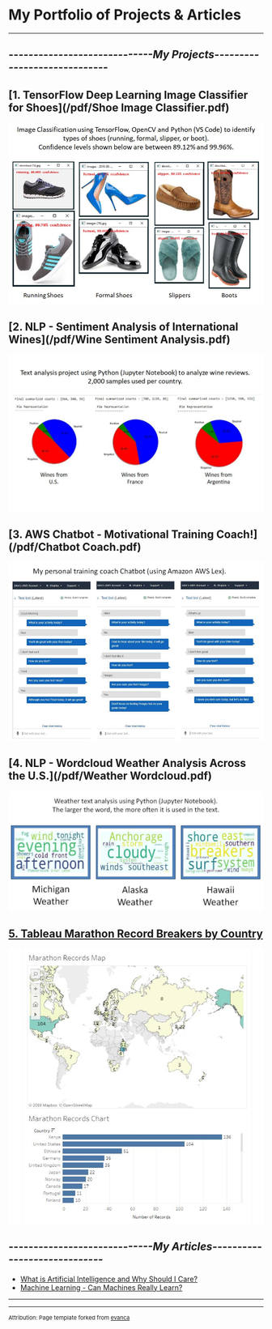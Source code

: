 # **My Portfolio of Projects & Articles**

---

## *-----------------------------My Projects-----------------------------*

## [1. TensorFlow Deep Learning Image Classifier for Shoes](/pdf/Shoe Image Classifier.pdf)
  <a href="/pdf/Shoe Image Classifier.pdf">
    <img src="images/ShoeImageClassifier.JPG?raw=true"/>
  </a>

## [2. NLP - Sentiment Analysis of International Wines](/pdf/Wine Sentiment Analysis.pdf)
  <a href="/pdf/Wine Sentiment Analysis.pdf">
    <img src="images/WineReviews.JPG?raw=true"/>
  </a>

## [3. AWS Chatbot - Motivational Training Coach!](/pdf/Chatbot Coach.pdf)
  <a href="/pdf/Chatbot Coach.pdf">
    <img src="images/ChatbotCoach.JPG?raw=true"/>
  </a>

## [4. NLP - Wordcloud Weather Analysis Across the U.S.](/pdf/Weather Wordcloud.pdf)
  <a href="/pdf/Weather Wordcloud.pdf">
    <img src="images/WeatherWordcloud.JPG?raw=true"/>
  </a>

## [5. Tableau Marathon Record Breakers by Country](https://public.tableau.com/profile/john.dennis#!/vizhome/MarathonRecordsbyCountry/MarathonRecordsbyCountry)
  <a href="https://public.tableau.com/profile/john.dennis#!/vizhome/MarathonRecordsbyCountry/MarathonRecordsbyCountry">
    <img src="images/MarathonRecords.JPG?raw=true"/>
  </a>


## *-----------------------------My Articles-----------------------------*

- [What is Artificial Intelligence and Why Should I Care?](https://www.linkedin.com/pulse/what-artificial-intelligence-why-should-i-care-john-dennis/)
- [Machine Learning - Can Machines Really Learn?](https://www.linkedin.com/pulse/machine-learning-can-machines-really-learn-john-dennis/)


---




---
<p style="font-size:11px">Attribution:  Page template forked from <a href="https://github.com/evanca/quick-portfolio">evanca</a></p>
<!-- Remove above link if you don't want to attribute -->
